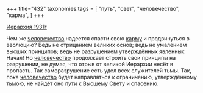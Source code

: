 +++
title="432"
taxonomies.tags = [
 "путь",
 "свет",
 "человечество",
 "карма",
]
+++

[Иерархия 1931г](/agni/1931)

Чем же [человечество](/tags/человечество) надеется спасти свою [карму](/tags/карма) и продвинуться в эволюцию? Ведь не отрицанием великих основ; ведь не умалением высших принципов; ведь не разрушением утверждённых явленных Начал! Но [человечество](/tags/человечество) продолжает строить свои принципы на разрушении, не думая, что отрыв от великой Иерархии несёт в пропасть. Так саморазрушение есть удел всех служителей тьмы. Так, пока [человечество](/tags/человечество) будет направляться к ограничению, утверждённому тьмою, не найдёт оно [пути](/tags/путь) к Высшему Свету и спасению.   

